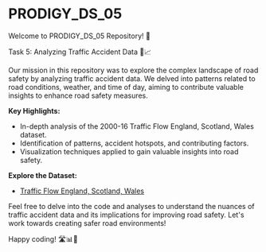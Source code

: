 # PRODIGY_DS_05

Welcome to PRODIGY_DS_05 Repository! 🚀

Task 5: Analyzing Traffic Accident Data 🚦📈

Our mission in this repository was to explore the complex landscape of road safety by analyzing traffic accident data. We delved into patterns related to road conditions, weather, and time of day, aiming to contribute valuable insights to enhance road safety measures.

**Key Highlights:**
- In-depth analysis of the 2000-16 Traffic Flow England, Scotland, Wales dataset.
- Identification of patterns, accident hotspots, and contributing factors.
- Visualization techniques applied to gain valuable insights into road safety.

**Explore the Dataset:**
- [Traffic Flow England, Scotland, Wales](https://www.kaggle.com/datasets/daveianhickey/2000-16-traffic-flow-england-scotland-wales)

Feel free to delve into the code and analyses to understand the nuances of traffic accident data and its implications for improving road safety. Let's work towards creating safer road environments!

Happy coding! 🛣️📊🚨

